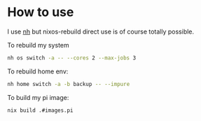# How to use

I use [nh](https://github.com/viperML/nh) but nixos-rebuild direct use is of course totally possible.

To rebuild my system

```sh
nh os switch -a -- --cores 2 --max-jobs 3
```

To rebuild home env:

```sh
nh home switch -a -b backup -- --impure
```

To build my pi image:

```sh
nix build .#images.pi 
```
